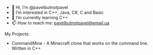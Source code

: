 - 👋 Hi, I’m @pavelbutnotpavel
- 👀 I’m interested in C++, Java, C#, C and Basic
- 🌱 I’m currently learning C++
- 📫 How to reach me: pavelbutnotpavel@email.ua

My Projects:
- CommandMine - A Minecraft clone that works on the command line. Written in C++
<!---
pavelbutnotpavel/pavelbutnotpavel is a ✨ special ✨ repository because its `README.md` (this file) appears on your GitHub profile.
You can click the Preview link to take a look at your changes.
--->
